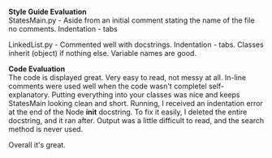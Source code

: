 **Style Guide Evaluation**  
StatesMain.py - Aside from an initial comment stating the name of the file no comments. Indentation - tabs

LinkedList.py - Commented well with docstrings. Indentation - tabs. Classes inherit (object) if nothing else. Variable names are good.


**Code Evaluation**  
The code is displayed great. Very easy to read, not messy at all. In-line comments were used well when the code wasn't completel self-explanatory. Putting everything into your classes was nice and keeps StatesMain looking clean and short. Running, I received an indentation error at the end of the Node __init__ docstring. To fix it easily, I deleted the entire docstring, and it ran after. Output was a little difficult to read, and the search method is never used.

Overall it's great.
